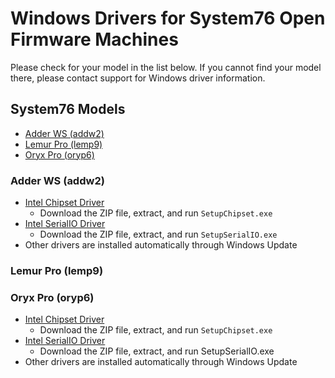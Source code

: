 # Windows Drivers for System76 Open Firmware Machines

Please check for your model in the list below. If you cannot find your model
there, please contact support for Windows driver information.

## System76 Models

- [Adder WS (addw2)](#adder-ws-addw2)
- [Lemur Pro (lemp9)](#lemur-pro-lemp9)
- [Oryx Pro (oryp6)](#oryx-pro-oryp6)

### Adder WS (addw2)

- [Intel Chipset Driver](./drivers/chipset-10.1.18383.8213-public-mup.zip)
  - Download the ZIP file, extract, and run `SetupChipset.exe`
- [Intel SerialIO Driver](./drivers/SerialIO_30.100.2020.7_PV_CNL_20H1.zip)
  - Download the ZIP file, extract, and run `SetupSerialIO.exe`
- Other drivers are installed automatically through Windows Update

### Lemur Pro (lemp9)

### Oryx Pro (oryp6)

- [Intel Chipset Driver](./drivers/chipset-10.1.18383.8213-public-mup.zip)
  - Download the ZIP file, extract, and run `SetupChipset.exe`
- [Intel SerialIO Driver](./drivers/SerialIO_30.100.2020.7_PV_CNL_20H1.zip)
  - Download the ZIP file, extract, and run SetupSerialIO.exe
- Other drivers are installed automatically through Windows Update
